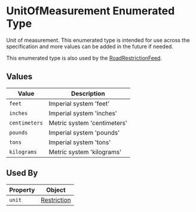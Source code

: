 # UnitOfMeasurement Enumerated Type
Unit of measurement. This enumerated type is intended for use across the specification and more values can be added in the future if needed.

This enumerated type is also used by the [RoadRestrictionFeed](https://github.com/usdot-jpo-ode/TDx/spec-content/enumerated-types/UnitOfMeasurement.md).

## Values
Value | Description
--- | ---
`feet` | Imperial system 'feet'
`inches` | Imperial system 'inches'
`centimeters` | Metric system 'centimeters'
`pounds` | Imperial system 'pounds'
`tons` | Imperial system 'tons'
`kilograms` | Metric system 'kilograms'

## Used By
Property | Object
--- | ---
`unit` | [Restriction](/spec-content/objects/Restriction.md)
